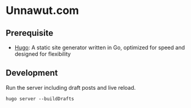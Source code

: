# Unnawut.com

## Prerequisite

- [Hugo](https://gohugo.io/): A static site generator written in Go, optimized for speed and designed for flexibility

## Development

Run the server including draft posts and live reload.

```shell
hugo server --buildDrafts
```
